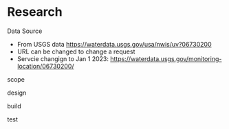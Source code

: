 # Research 
 Data Source 
  - From USGS data https://waterdata.usgs.gov/usa/nwis/uv?06730200
   - URL can be changed to change a request 
  - Servcie changign to Jan 1 2023:  https://waterdata.usgs.gov/monitoring-location/06730200/

scope 

design 

build 

test 

